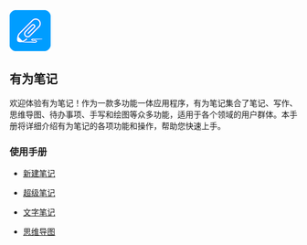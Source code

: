 ![](imgs/icon.png)

有为笔记
------
欢迎体验有为笔记！作为一款多功能一体应用程序，有为笔记集合了笔记、写作、思维导图、待办事项、手写和绘图等众多功能，适用于各个领域的用户群体。本手册将详细介绍有为笔记的各项功能和操作，帮助您快速上手。
### 使用手册

- [新建笔记](new_note.md)

- [超级笔记](super_note/index.md)

- [文字笔记](text_note/index.md)

- [思维导图](mind_mapping/index.md)